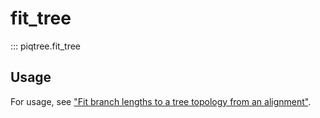 # fit_tree

::: piqtree.fit_tree

## Usage

For usage, see ["Fit branch lengths to a tree topology from an alignment"](../../quickstart/fit_tree_topology.md).
